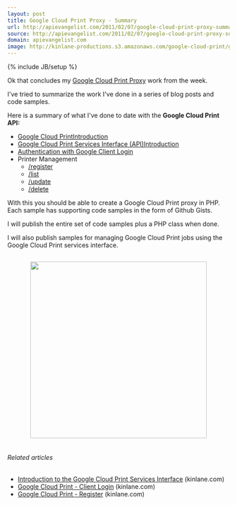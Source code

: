 ```yaml
---
layout: post
title: Google Cloud Print Proxy - Summary
url: http://apievangelist.com/2011/02/07/google-cloud-print-proxy-summary/
source: http://apievangelist.com/2011/02/07/google-cloud-print-proxy-summary/
domain: apievangelist.com
image: http://kinlane-productions.s3.amazonaws.com/google-cloud-print/google-cloud-print-mimeo.png
---
```

{% include JB/setup %}<p>Ok that concludes my <a href="http://code.google.com/apis/cloudprint/docs/proxyinterfaces.html" target="_blank">Google Cloud Print Proxy</a> work from the week.<p></p>
I've tried to summarize the work I've done in a series of blog posts and code samples.<p></p>
Here is a summary of what I've done to date with the <strong>Google Cloud Print API:</strong>
<div id="_mcePaste">
<ul class="mainlist">
	<li><a href="http://www.kinlane.com/2011/02/introduction-to-google-cloud-print/" target="_blank">Google Cloud PrintIntroduction</a></li>
	<li><a href="http://www.kinlane.com/2011/02/introduction-to-the-google-cloud-print-services-interface/" target="_blank">Google Cloud Print Services Interface (API)Introduction</a></li>
	<li><a href="http://www.kinlane.com/2011/02/google-cloud-print-client-login/" target="_blank">Authentication with Google Client Login</a></li>
	<li>Printer Management
<ul class="mainlist">
	<li><a href="http://www.kinlane.com/2011/02/google-cloud-print-register/" target="_blank">/register</a></li>
</ul>
<ul class="mainlist">
	<li><a href="http://www.kinlane.com/2011/02/google-cloud-print-list/" target="_blank">/list</a></li>
	<li><a href="http://www.kinlane.com/2011/02/google-cloud-print-update/" target="_blank">/update</a></li>
	<li><a href="http://www.kinlane.com/2011/02/google-cloud-print-delete/" target="_blank">/delete</a></li>
</ul>
</li>
</ul>
</div>
With this you should be able to create a Google Cloud Print proxy in PHP. Each sample has supporting code samples in the form of Github Gists.<p></p>
I will publish the entire set of code samples plus a PHP class when done.<p></p>
I will also publish samples for managing Google Cloud Print jobs using the Google Cloud Print services interface.
<p style="text-align: center;"><a href="http://www.mimeo.com" target="_blank"><img class="aligncenter" style="padding: 15px;" src="http://kinlane-productions.s3.amazonaws.com/google-cloud-print/google-cloud-print-mimeo.png" alt="" width="400" align="center" /></a><p></p>
<h6 class="zemanta-related-title" style="font-size: 1em;">Related articles</h6>
<ul class="zemanta-article-ul">
	<li class="zemanta-article-ul-li"><a href="http://www.kinlane.com/2011/02/introduction-to-the-google-cloud-print-services-interface/">Introduction to the Google Cloud Print Services Interface</a> (kinlane.com)</li>
	<li class="zemanta-article-ul-li"><a href="http://www.kinlane.com/2011/02/google-cloud-print-client-login/">Google Cloud Print - Client Login</a> (kinlane.com)</li>
	<li class="zemanta-article-ul-li"><a href="http://www.kinlane.com/2011/02/google-cloud-print-register/">Google Cloud Print - Register</a> (kinlane.com)</li>
</ul>
</p>
